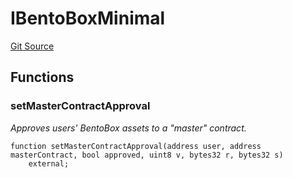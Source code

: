 # IBentoBoxMinimal
[Git Source](https://github.com/KlimaDAO/klimadao-solidity/blob/36109e4551048e978d232da5905a9cf6eaf3e3e2/src/retirement_v1/interfaces/IBentoBoxMinimal.sol)


## Functions
### setMasterContractApproval

*Approves users' BentoBox assets to a "master" contract.*


```solidity
function setMasterContractApproval(address user, address masterContract, bool approved, uint8 v, bytes32 r, bytes32 s)
    external;
```

